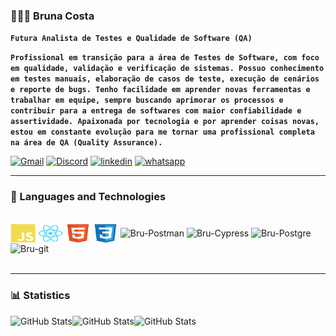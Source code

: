 ### 👩🏻‍💻 Bruna Costa

**`Futura Analista de Testes e Qualidade de Software (QA)`**

**`Profissional em transição para a área de Testes de Software, com foco em qualidade, validação e verificação de sistemas. Possuo conhecimento em testes manuais, elaboração de casos de teste, execução de cenários e reporte de bugs. Tenho facilidade em aprender novas ferramentas e trabalhar em equipe, sempre buscando aprimorar os processos e contribuir para a entrega de softwares com maior confiabilidade e assertividade.
 Apaixonada por tecnologia e por aprender coisas novas, estou em constante evolução para me tornar uma profissional completa na área de QA (Quality Assurance). `**

<div aling="center"> 

 [![Gmail](https://img.shields.io/badge/gmail-6272a4?style=for-the-badge&logo=gmail&logoColor=ffffff)](mailto:bantonellodj@gmail.com)
 [![Discord](https://img.shields.io/badge/discord-6272a4?style=for-the-badge&logo=discord&logoColor=ffffff)](https://discord.gg/8WyFPxZ9)
 [![linkedin](https://img.shields.io/badge/linkedin-6272a4?style=for-the-badge&logo=linkedin&logoColor=ffffff)](www.linkedin.com/in/bruna-costa-057b4b237)
 [![whatsapp](https://img.shields.io/badge/whatsapp-6272a4?style=for-the-badge&logo=whatsapp&logoColor=ffffff)](https://wa.me/message/RQN5WX22LVIRG1)
 
 
</div>

 ---
   ### 🤖 Languages ​​and Technologies

<div style="display: inline_block"><br>
  <img align="center" alt="Bru-Js" height="30" width="40" src="https://raw.githubusercontent.com/devicons/devicon/master/icons/javascript/javascript-plain.svg">
  <img align="center" alt="Bru-React" height="30" width="40" src="https://raw.githubusercontent.com/devicons/devicon/master/icons/react/react-original.svg">
  <img align="center" alt="Bru-HTML" height="30" width="40" src="https://raw.githubusercontent.com/devicons/devicon/master/icons/html5/html5-original.svg">
  <img align="center" alt="Bru-CSS" height="30" width="40" src="https://raw.githubusercontent.com/devicons/devicon/master/icons/css3/css3-original.svg">
  <img align="center" alt="Bru-Postman" height="30" width="40" src="https://cdn.jsdelivr.net/gh/devicons/devicon@latest/icons/postman/postman-original.svg">
  <img align="center" alt="Bru-Cypress" height="30" width="40" src="https://cdn.jsdelivr.net/gh/devicons/devicon@latest/icons/cypressio/cypressio-plain.svg">
  <img align="center" alt="Bru-Postgre" height="30" width="40" src="https://cdn.jsdelivr.net/gh/devicons/devicon@latest/icons/postgresql/postgresql-original.svg"/>
  <img align="center" alt="Bru-git" height="30" width="40" src="https://cdn.jsdelivr.net/gh/devicons/devicon@latest/icons/git/git-original.svg"/>

</div></br>

---

  ### 📊 Statistics

<div>
   <img 
    align="left" 
    alt="GitHub Stats" 
    height="150" 
    style="padding-right: 10px 0 10px 0;" 
    src="http://github-profile-summary-cards.vercel.app/api/cards/stats?username=bru-costa&theme=dracula" 
  />

<img 
      align="left" 
      alt="GitHub Stats" 
      height="150" 
      src="http://github-profile-summary-cards.vercel.app/api/cards/repos-per-language?username=bru-costa&theme=dracula" 
  />

  <img 
      align="left" 
      alt="GitHub Stats" 
      height="150" 
      src="http://github-profile-summary-cards.vercel.app/api/cards/productive-time?username=bru-costa&theme=dracula&utcOffset=8" 
  />
</div>

